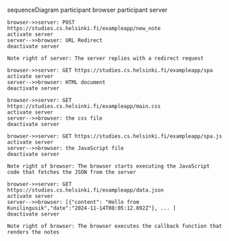 sequenceDiagram
    participant browser
    participant server

    browser->>server: POST 
    https://studies.cs.helsinki.fi/exampleapp/new_note
    activate server
    server-->>browser: URL Redirect
    deactivate server

    Note right of server: The server replies with a redirect request

    browser->>server: GET https://studies.cs.helsinki.fi/exampleapp/spa
    activate server
    server-->>browser: HTML document
    deactivate server

    browser->>server: GET https://studies.cs.helsinki.fi/exampleapp/main.css
    activate server
    server-->>browser: the css file
    deactivate server

    browser->>server: GET https://studies.cs.helsinki.fi/exampleapp/spa.js
    activate server
    server-->>browser: the JavaScript file
    deactivate server

    Note right of browser: The browser starts executing the JavaScript code that fetches the JSON from the server

    browser->>server: GET https://studies.cs.helsinki.fi/exampleapp/data.json
    activate server
    server-->>browser: [{"content": "Hello from Kunilingusik","date":"2024-11-14T08:05:12.892Z"}, ... ]
    deactivate server

    Note right of browser: The browser executes the callback function that renders the notes